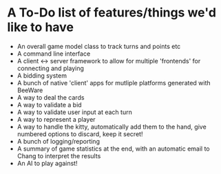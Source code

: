 # A To-Do list of features/things we'd like to have

* An overall game model class to track turns and points etc
* A command line interface
* A client <-> server framework to allow for multiple 'frontends' for connecting and playing
* A bidding system
* A bunch of native 'client' apps for mutliple platforms generated with BeeWare
* A way to deal the cards
* A way to validate a bid
* A way to validate user input at each turn
* A way to represent a player
* A way to handle the kitty, automatically add them to the hand, give numbered options to discard, keep it secret!
* A bunch of logging/reporting
* A summary of game statistics at the end, with an automatic email to Chang to interpret the results
* An AI to play against!